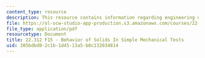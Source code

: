 ```yaml
---
content_type: resource
description: This resource contains information regarding engineering of nuclear reactors.
file: https://ol-ocw-studio-app-production.s3.amazonaws.com/courses/22-312-engineering-of-nuclear-reactors-fall-2015/305bdbd02c1b1d4513a5b8c132034814_MIT22_312F15_note_L6.pdf
file_type: application/pdf
resourcetype: Document
title: 22.312 F15 - Behavior of Solids In Simple Mechanical Tests
uid: 305bdbd0-2c1b-1d45-13a5-b8c132034814
---
```

